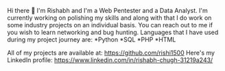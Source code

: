  Hi there 👋
I'm Rishabh and I'm a Web Pentester and a Data Analyst. I'm currently working on polishing my skills and along with that I do work on some industry projects on an individual basis.
You can reach out to me if you wish to learn networking and bug hunting.
Languages that I have used during my project journey are:
*Python
*SQL
*PHP
*HTML

All of my projects are available at: https://github.com/rishi1500
Here's my LinkedIn profile: https://www.linkedin.com/in/rishabh-chugh-31219a243/
<!--
**rishi1500/rishi1500** is a ✨ _special_ ✨ repository because its `README.md` (this file) appears on your GitHub profile.

Here are some ideas to get you started:

- 🔭 I’m currently working on ...
- 🌱 I’m currently learning ...
- 👯 I’m looking to collaborate on ...
- 🤔 I’m looking for help with ...
- 💬 Ask me about ...
- 📫 How to reach me: ...
- 😄 Pronouns: ...
- ⚡ Fun fact: ...
-->
